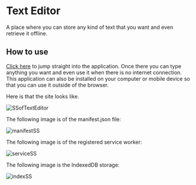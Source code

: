 # Text Editor

A place where you can store any kind of text that you want and even retrieve it offline.

## How to use

[Click here](https://sleepy-stream-23737.herokuapp.com/) to jump straight into the application. Once there you can type anything you want and even use it when there is no internet connection. This application can also be installed on your computer or mobile device so that you can use it outside of the browser. 

Here is that the site looks like.

![SSofTextEditor](./client/dist/assets/img/texteditorSS.png)

The following image is of the manifest.json file:

![manifestSS](./client/dist/assets/img/TextEditorManifestSS.png)

The following image is of the registered service worker:

![serviceSS](./client/dist/assets/img/TextEditorServiceSS.png)

The following image is the IndexedDB storage:

![indexSS](./client/dist/assets/img/TextEditorIndexDBSS.png)


